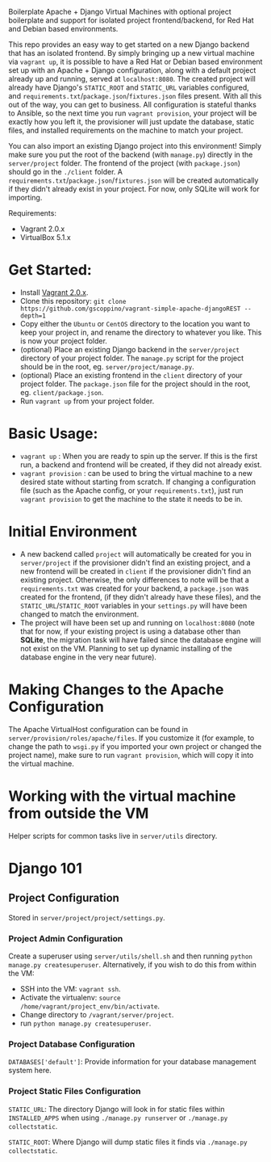 Boilerplate Apache + Django Virtual Machines with optional project boilerplate
and support for isolated project frontend/backend, for Red Hat and Debian based
environments.

This repo provides an easy way to get started on a new Django backend that has an
isolated frontend. By simply bringing up a new virtual machine via `vagrant up`,
it is possible to have a Red Hat or Debian based environment set up with an
Apache + Django configuration, along with a default project already up and running,
served at `localhost:8080`. The created project will already have Django's
`STATIC_ROOT` and `STATIC_URL` variables configured, and `requirements.txt`/`package.json`/`fixtures.json`
files present. With all this out of the way, you can get to business. All configuration
is stateful thanks to Ansible, so the next time you run `vagrant provision`, your
project will be exactly how you left it, the provisioner will just update
the database, static files, and installed requirements on the machine to match your project.

You can also import an existing Django project into this environment! Simply make
sure you put the root of the backend (with `manage.py`) directly in the
`server/project` folder. The frontend of the project (with `package.json`) should go in
the `./client` folder. A `requirements.txt`/`package.json`/`fixtures.json` will be created automatically
if they didn't already exist in your project.
For now, only SQLite will work for importing.

Requirements:

* Vagrant 2.0.x
* VirtualBox 5.1.x

# Get Started:

* Install [Vagrant 2.0.x](https://www.vagrantup.com/).
* Clone this repository:
`git clone https://github.com/gscoppino/vagrant-simple-apache-djangoREST --depth=1`
* Copy either the `Ubuntu` or `CentOS` directory to the location you
want to keep your project in, and rename the directory to whatever you like. This
is now your project folder.
* (optional) Place an existing Django backend in the `server/project` directory
of your project folder. The `manage.py` script for the project should be in the root,
eg. `server/project/manage.py`.
* (optional) Place an existing frontend in the `client` directory of your project folder. The
`package.json` file for the project should in the root, eg. `client/package.json`.
* Run `vagrant up` from your project folder.

# Basic Usage:

* `vagrant up` :  When you are ready to spin up the server. If this is the first run,
a backend and frontend will be created, if they did not already exist.
* `vagrant provision` : can be used to bring the virtual machine to a new
desired state without starting from scratch. If changing a configuration file
(such as the Apache config, or your `requirements.txt`), just run
`vagrant provision` to get the machine to the state it needs to be in.

# Initial Environment

* A new backend called `project` will automatically be created for you in
`server/project` if the provisioner didn't find an existing project, and a new
frontend will be created in `client` if the provisioner didn't find an existing
project. Otherwise, the only differences to note will be that a `requirements.txt`
was created for your backend, a `package.json` was created for the frontend,
(if they didn't already have these files), and the `STATIC_URL`/`STATIC_ROOT` variables
in your `settings.py` will have been changed to match the environment.
* The project will have been set up and running on `localhost:8080` (note that
  for now, if your existing project is using a database other than **SQLite**,
  the migration task will have failed since the database engine will not exist
  on the VM. Planning to set up dynamic installing
  of the database engine in the very near future).

# Making Changes to the Apache Configuration

The Apache VirtualHost configuration can be found in
`server/provision/roles/apache/files`. If you customize it (for example, to
change the path to `wsgi.py` if you imported your own project or changed the
project name), make sure to run `vagrant provision`, which will copy it
into the virtual machine.

# Working with the virtual machine from outside the VM

Helper scripts for common tasks live in `server/utils` directory.

# Django 101

## Project Configuration

Stored in `server/project/project/settings.py`.

### Project Admin Configuration ###

Create a superuser using `server/utils/shell.sh` and then running `python manage.py createsuperuser`.
Alternatively, if you wish to do this from within the VM:
* SSH into the VM: `vagrant ssh`.
* Activate the virtualenv: `source /home/vagrant/project_env/bin/activate`.
* Change directory to `/vagrant/server/project`.
* run `python manage.py createsuperuser`.

### Project Database Configuration ####

`DATABASES['default']`: Provide information for your database
management system here.

### Project Static Files Configuration ####

`STATIC_URL`: The directory Django will look in for static files within `INSTALLED_APPS` when using `./manage.py runserver` or `./manage.py collectstatic`.

`STATIC_ROOT`: Where Django will dump static files it finds via `./manage.py collectstatic`.
